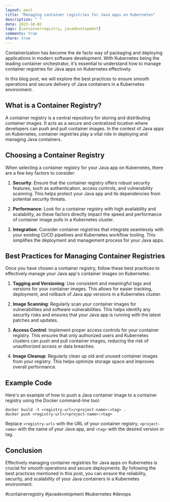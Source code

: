 ```yaml
---
layout: post
title: "Managing container registries for Java apps on Kubernetes"
description: " "
date: 2023-10-02
tags: [containerregistry, javadevelopment]
comments: true
share: true
---
```


Containerization has become the de facto way of packaging and deploying applications in modern software development. With Kubernetes being the leading container orchestrator, it's essential to understand how to manage container registries for Java apps on Kubernetes effectively.

In this blog post, we will explore the best practices to ensure smooth operations and secure delivery of Java containers in a Kubernetes environment.

## What is a Container Registry?

A container registry is a central repository for storing and distributing container images. It acts as a secure and centralized location where developers can push and pull container images. In the context of Java apps on Kubernetes, container registries play a vital role in deploying and managing Java containers.

## Choosing a Container Registry

When selecting a container registry for your Java app on Kubernetes, there are a few key factors to consider:

1. **Security**: Ensure that the container registry offers robust security features, such as authentication, access controls, and vulnerability scanning. This helps protect your Java app and its dependencies from potential security threats.

2. **Performance**: Look for a container registry with high availability and scalability, as these factors directly impact the speed and performance of container image pulls in a Kubernetes cluster.

3. **Integration**: Consider container registries that integrate seamlessly with your existing CI/CD pipelines and Kubernetes workflow tooling. This simplifies the deployment and management process for your Java apps.

## Best Practices for Managing Container Registries

Once you have chosen a container registry, follow these best practices to effectively manage your Java app's container images on Kubernetes:

1. **Tagging and Versioning**: Use consistent and meaningful tags and versions for your container images. This allows for easier tracking, deployment, and rollback of Java app versions in a Kubernetes cluster.

2. **Image Scanning**: Regularly scan your container images for vulnerabilities and software vulnerabilities. This helps identify any security risks and ensures that your Java app is running with the latest patches and updates.

3. **Access Control**: Implement proper access controls for your container registry. This ensures that only authorized users and Kubernetes clusters can push and pull container images, reducing the risk of unauthorized access or data breaches.

4. **Image Cleanup**: Regularly clean up old and unused container images from your registry. This helps optimize storage space and improves overall performance.

## Example Code

Here's an example of how to push a Java container image to a container registry using the Docker command-line tool:

```docker
docker build -t <registry-url>/<project-name>:<tag> .
docker push <registry-url>/<project-name>:<tag>
```

Replace `<registry-url>` with the URL of your container registry, `<project-name>` with the name of your Java app, and `<tag>` with the desired version or tag.

## Conclusion

Effectively managing container registries for Java apps on Kubernetes is crucial for smooth operations and secure deployments. By following the best practices mentioned in this post, you can ensure the reliability, security, and scalability of your Java containers in a Kubernetes environment.

#containerregistry #javadevelopment #kubernetes #devops